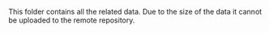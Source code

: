 This folder contains all the related data.
Due to the size of the data it cannot be uploaded to the remote repository.